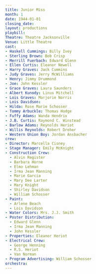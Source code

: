 ```yaml
---
title: Junior Miss
month: 1
date: 1944-01-01
closing_date:
layout: productions
playbill:
Theatre: Theatre Jacksonville
Venue: Little Theatre
cast:
- Haskell Cummings: Billy Ivey
- Sterling Brown: Bob Crisp
- Merrill Fuerbach: Edward Glenn
- Ellen Curtis: Eleanor Newell
- Harry Graves: Jack Cummins
- Judy Graves: Jerry McWilliams
- Henry: Jimmy Drummond
- Joe: John Kessler
- Grace Graves: Laura Saunders
- Albert Kunody: Linus Mitchell
- Lois Graves: Marjorie Norris
- Lois Davidson:
- Hilda: Rose Marie Schosser
- Tommy Arbuckle: Thomas Hodge
- Fuffy Adams: Wanda Hendrix
- J.B. Curtis: Raymond C. Winstead
- Barlow Adams: Reynolds Heriot
- Willis Reynolds: Robert Dreher
- Western Union Boy: Jordan Ansbacher
crew:
- Director: Marcella Cisney
- Stage Manager: Emily McKnight
- Construction Crew:
  - Alvin Register
  - Barbara Horne
  - Elmo Lehman
  - Irma Jean Manning
  - Marie Garcia
  - Mary Dee Larter
  - Mary Knight
  - Shirley Davidson
  - William Schosser
- Paint:
  - Arlene Beach
  - Lois Davidson
- Water Colors: Mrs. J.J. Smith
- Poster Distribution:
  - Edward Glenn
  - Irma Jean Manning
  - John Kessler
- Properties: Eleanor Heriot
- Electrical Crew:
  - George Henning
  - R.S. Heriot
  - Van Norman
- Program Advertising: William Schosser
orchestra:
---
```

